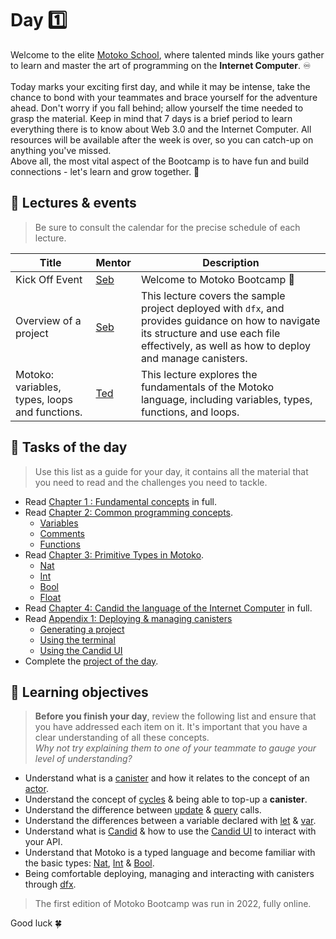 # Day 1️⃣
Welcome to the elite [Motoko School](https://twitter.com/MotokoSchool), where talented minds like yours gather to learn and master the art of programming on the **Internet Computer**. ♾️ <br/>  
Today marks your exciting first day, and while it may be intense, take the chance to bond with your teammates and brace yourself for the adventure ahead. Don't worry if you fall behind; allow yourself the time needed to grasp the material. Keep in mind that 7 days is a brief period to learn everything there is to know about Web 3.0 and the Internet Computer. All resources will be available after the week is over, so you can catch-up on anything you've missed. <br/>
Above all, the most vital aspect of the Bootcamp is to have fun and build connections - let's learn and grow together. 💪
## 🍿 Lectures & events
> Be sure to consult the calendar for the precise schedule of each lecture.

| Title | Mentor |  Description |
|-----------------|-----------------|-----------------|
 Kick Off Event| <a href="https://twitter.com/seb_icp" target="_blank"> Seb  </a> | Welcome to Motoko Bootcamp 🎉
| Overview of a project | <a href="https://twitter.com/seb_icp" target="_blank"> Seb  </a> | This lecture covers the sample project deployed with `dfx`, and provides guidance on how to navigate its structure and use each file effectively, as well as how to deploy and manage canisters.
| Motoko: variables, types, loops and functions. |  <a href="https://twitter.com/tedreinhardt" target="_blank"> Ted  </a> | This lecture explores the fundamentals of the Motoko language, including variables, types, functions, and loops.
##  🧭 Tasks of the day
> Use this list as a guide for your day, it contains all the material that you need to read and the challenges you need to tackle.
- Read [Chapter 1 : Fundamental concepts](../../manuals/CHAPTER-1.MD) in full.
- Read [Chapter 2: Common programming concepts](../../manuals/CHAPTER-2.MD).
    - [Variables](../../manuals/CHAPTER-2.MD#📦-variables)
    - [Comments](../../manuals/CHAPTER-2.MD#💬-comments)
    - [Functions](../../manuals/CHAPTER-2.MD#⚙️-functions)
- Read [Chapter 3: Primitive Types in Motoko](../../manuals/CHAPTER-3.MD).
    - [Nat](../../manuals/CHAPTER-3.MD#🔢-nat)
    - [Int](../../manuals/CHAPTER-3.MD#➖-int)
    - [Bool](../../manuals/CHAPTER-3.MD#🚦-bool)
    - [Float](../../manuals/CHAPTER-3.MD#float)
- Read [Chapter 4: Candid the language of the Internet Computer](../../manuals/CHAPTER-4.MD) in full.
- Read [Appendix 1: Deploying & managing canisters](../../manuals/appendix/APPENDIX-1.MD#)
    - [Generating a project](../../manuals/appendix/APPENDIX-1.MD#generating-the-project)
    - [Using the terminal](../../manuals/appendix/APPENDIX-1.MD#using-the-terminal)
    - [Using the Candid UI](../../manuals/appendix/APPENDIX-1.MD#using-the-candid-ui)
- Complete the [project of the day](./project/README.MD).
## 🎯 Learning objectives
> **Before you finish your day**, review the following list and ensure that you have addressed each item on it. It's important that you have a clear understanding of all these concepts. <br/> <i> Why not try explaining them to one of your teammate to gauge your level of understanding? </i>

- Understand what is a [canister](../../manuals/CHAPTER-1.MD#what-is-a-canister) and how it relates to the concept of an [actor](../../manuals//CHAPTER-1.MD#the-actor-model).
- Understand the concept of [cycles](../../manuals/CHAPTER-1.MD#fuel-on-the-internet-computer-cycles) & being able to top-up a **canister**.
- Understand the difference between [update](../../manuals/CHAPTER-1.MD#update-vs-query) & [query](../../manuals/CHAPTER-1#update-vs-query) calls.
- Understand the differences between a variable declared with [let](../../manuals/CHAPTER-2.MD#📦-variables) & [var](../../manuals/CHAPTER-2.MD#📦-variables).
- Understand what is [Candid](../../manuals/CHAPTER-4.MD#chapter-4-candid-the-language-of-the-internet-computer) & how to use the [Candid UI](../../manuals/CHAPTER-4.MD#📲-candid-ui) to interact with your API.
- Understand that Motoko is a typed language and become familiar with the basic types: [Nat](../../manuals/CHAPTER-3.MD#🔢-nat), [Int](../../manuals/CHAPTER-3.MD#➖-int) & [Bool](../../manuals/CHAPTER-3.MD#🚦-bool).
- Being comfortable deploying, managing and interacting with canisters through [dfx](../../manuals/CHAPTER-4/#📺-using-the-terminal-dfx).

>The first edition of Motoko Bootcamp was run in 2022, fully online.

Good luck 🍀